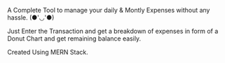 A Complete Tool to manage your daily & Montly Expenses without any hassle. (●'◡'●)  

Just Enter the Transaction and get a breakdown of expenses in form of a Donut Chart and get remaining balance easily.


Created Using MERN Stack.